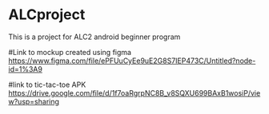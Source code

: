 # ALCproject
This is a project for ALC2 android beginner program

#Link to mockup created using figma
https://www.figma.com/file/ePFUuCyEe9uE2G8S7IEP473C/Untitled?node-id=1%3A9

#link to tic-tac-toe APK 
https://drive.google.com/file/d/1f7oaRgrpNC8B_v8SQXU699BAxB1wosiP/view?usp=sharing
